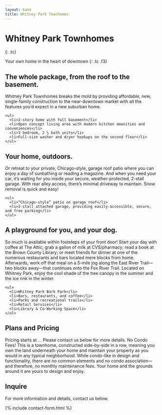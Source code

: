 ```yaml
---
layout: base
title: Whitney Park Townhomes
---
```


# Whitney Park Townhomes
{: .tc}

Your own home in the heart of downtown
{: .tc .f3}

<section class="cf mv4">
  <h2 class="fl w-30 pr3 mt0">The whole package, from the roof to the basement.</h2>

  <div class="fl pl3 w-70">
    <p class="mt0">Whitney Park Townhomes breaks the mold by providing affordable, new, single-family construction to the near-downtown market with all the features you’d expect in a new suburban home.</p>

    <ul>
      <li>2-story home with full basement</li>
      <li>Open concept living area with modern kitchen amenities and conveniences</li>
      <li>3 bedroom, 2 ½ bath units</li>
      <li>Full-size washer and dryer hookups on the second floor</li>
    </ul>
  </div>

  <div class="fl pa2 w-33"><div class="bg-near-white h5"></div></div>
  <div class="fl pa2 w-33"><div class="bg-near-white h5"></div></div>
  <div class="fl pa2 w-33"><div class="bg-near-white h5"></div></div>
</section>



<section class="cf mv4">
  <h2 class="fl w-30 pr3 mt0">Your home, outdoors.</h2>

  <div class="fl pl3 w-70">
    <p class="mt0">Or retreat to your private, Chicago-style, garage roof patio where you can enjoy a day of sunbathing or reading a magazine. And when you need your car, it’s waiting for you inside your secure, weather-protected, 2-stall garage. With rear alley access, there’s minimal driveway to maintain. Snow removal is quick and easy!</p>

    <ul>
      <li>“Chicago-style” patio on garage roof</li>
      <li>2-stall attached garage, providing easily-accessible, secure, and free parking</li>
    </ul>
  </div>

  <div class="fl pa2 w-50"><div class="bg-near-white h5"></div></div>
  <div class="fl pa2 w-50"><div class="bg-near-white h5"></div></div>
  <div class="fl pa2 w-100"><div class="bg-near-white h5"></div></div>
</section>

<section class="cf mv4">
  <h2 class="fl w-30 pr3 mt0">A playground for you, and your dog.</h2>

  <div class="fl pl3 w-70">
    <p class="mt0">So much is available within footsteps of your front door! Start your day with coffee at The Attic; grab a gallon of milk at CVS/pharmacy; read a book at the Brown County Library; or meet friends for dinner at one of the numerous restaurants and bars located mere blocks from home. Afterwards, work off that meal on a 5-mile jog along the East River Trail—two blocks away—that continues onto the Fox River Trail. Located on Whitney Park, enjoy the cool shade of the tree canopy in the summer and the ice rink in the winter.</p>

    <ul>
      <li>Whitney Park Bark Park</li>
      <li>Bars, restaurants, and coffee</li>
      <li>Parks and recreational trails</li>
      <li>Retail Services</li>
      <li>Library & Co-Working Space</li>
    </ul>
  </div>

  <div class="fl pa2 w-70"><div class="bg-near-white h5"></div></div>
  <div class="fl pa2 w-30"><div class="bg-near-white h5"></div></div>
</section>

<section class="cf mv4">
  <h2 class="fl w-30 pr3 mt0">Plans and Pricing</h2>

  <div class="fl pl3 w-70">
    <p class="mt0">Pricing starts at ... Please contact us below for more details. No Condo Fees! This is a townhome, constructed side-by-side in a row, meaning you own the land underneath your home and maintain your property as you would in any typical neighborhood. While condo-like in design and functionality, there are no common elements and no condo association—and therefore, no monthly maintenance fees. Your home and the grounds around it are yours to design and enjoy.</p>
  </div>

  <div class="fl pa2 w-50"><div class="bg-near-white h5"></div></div>
  <div class="fl pa2 w-50"><div class="bg-near-white h5"></div></div>
  <div class="fl pa2 w-100"><div class="bg-near-white h5"></div></div>
</section>

<section class="cf mv4">
  <h2 class="fl w-30 pr3 mt0">Inquire</h2>

  <div class="fl pl3 w-70">
    <p class="mt0">For more information and details, contact us below.</p>
    {% include contact-form.html %}
  </div>
</section>
